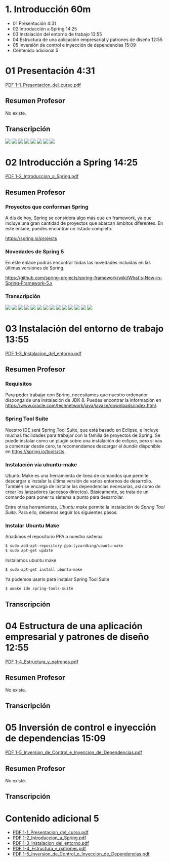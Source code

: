 # 1. Introducción  60m

* 01 Presentación 4:31 
* 02 Introducción a Spring 14:25 
* 03 Instalación del entorno de trabajo 13:55 
* 04 Estructura de una aplicación empresarial y patrones de diseño 12:55 
* 05 Inversión de control e inyección de dependencias 15:09 
* Contenido adicional  5

# 01 Presentación 4:31

[PDF 1-1_Presentacion_del_curso.pdf](pdfs/1-1_Presentacion_del_curso.pdf)

## Resumen Profesor

No existe.

## Transcripción

<img src="images/1-01.png">

<img src="images/1-02.png">

<img src="images/1-03.png">

<img src="images/1-04.png">

<img src="images/1-05.png">

<img src="images/1-06.png">

<img src="images/1-07.png">

<img src="images/1-08.png">

# 02 Introducción a Spring 14:25

[PDF 1-2_Introduccion_a_Spring.pdf](pdfs/1-2_Introduccion_a_Spring.pdf)

## Resumen Profesor

### Proyectos que conforman Spring

A día de hoy, Spring se considera algo más que un framework, ya que incluye una gran cantidad de proyectos que abarcan ámbitos diferentes. En este enlace, puedes encontrar un listado completo:

https://spring.io/projects

### Novedades de Spring 5

En este enlace podrás encontrar todas las novedades incluidas en las últimas versiones de Spring.

https://github.com/spring-projects/spring-framework/wiki/What's-New-in-Spring-Framework-5.x

### Transcripción

<img src="images/2-01.png">

<img src="images/2-02.png">

<img src="images/2-03.png">

<img src="images/2-04.png">

<img src="images/2-05.png">

<img src="images/2-06.png">

<img src="images/2-07.png">

<img src="images/2-08.png">

<img src="images/2-09.png">

<img src="images/2-10.png">

<img src="images/2-11.png">

<img src="images/2-12.png">

<img src="images/2-13.png">

<img src="images/2-14.png">

# 03 Instalación del entorno de trabajo 13:55

[PDF 1-3_Instalacion_del_entorno.pdf](pdfs/1-3_Instalacion_del_entorno.pdf)

## Resumen Profesor

### Requisitos

Para poder trabajar con Spring, necesitamos que nuestro ordenador disponga de una instalación de JDK 8. Puedes encontrar la información en https://www.oracle.com/technetwork/java/javase/downloads/index.html.

### Spring Tool Suite

Nuestro IDE será Spring Tool Suite, que está basado en Eclipse, e incluye muchas facilidades para trabajar con la familia de proyectos de Spring. Se puede instalar como un plugin sobre una instalación de eclipse, pero si vas a comenzar desde cero, te recomendamos descargar el *bundle* disponible en https://spring.io/tools/sts.

### Instalación vía ubuntu-make

Ubuntu Make es una herramienta de línea de comandos que permite descargar e instalar la última versión de varios entornos de desarrollo. También se encarga de instalar las dependencias necesarias, así como de crear los lanzadores (accesos directos). Básicamente, se trata de un comando para poner tu sistema a punto para desarrollar.

Entre otras herramientas, *Ubuntu make* permite la instalación de *Spring Tool Suite*. Para ello, debemos seguir los siguientes pasos:

### Instalar Ubuntu Make

Añadimos el repositorio PPA a nuestro sistema

```sh
$ sudo add-apt-repository ppa:lyzardking/ubuntu-make
$ sudo apt-get update
```

Instalamos ubuntu make

```sh
$ sudo apt-get install ubuntu-make
```

Ya podemos usarlo para instalar Spring Tool Suite

```sh
$ umake ide spring-tools-suite
```

## Transcripción

# 04 Estructura de una aplicación empresarial y patrones de diseño 12:55

[PDF 1-4_Estructura_y_patrones.pdf](pdfs/1-4_Estructura_y_patrones.pdf)

## Resumen Profesor

No existe.

## Transcripción

# 05 Inversión de control e inyección de dependencias 15:09 

[PDF 1-5_Inversion_de_Control_e_Inyeccion_de_Dependencias.pdf](pdfs/1-5_Inversion_de_Control_e_Inyeccion_de_Dependencias.pdf)

## Resumen Profesor

No existe.

## Transcripción

# Contenido adicional  5

* [PDF 1-1_Presentacion_del_curso.pdf](pdfs/1-1_Presentacion_del_curso.pdf)
* [PDF 1-2_Introduccion_a_Spring.pdf](pdfs/1-2_Introduccion_a_Spring.pdf)
* [PDF 1-3_Instalacion_del_entorno.pdf](pdfs/1-3_Instalacion_del_entorno.pdf)
* [PDF 1-4_Estructura_y_patrones.pdf](pdfs/1-4_Estructura_y_patrones.pdf)
* [PDF 1-5_Inversion_de_Control_e_Inyeccion_de_Dependencias.pdf](pdfs/1-5_Inversion_de_Control_e_Inyeccion_de_Dependencias.pdf)

